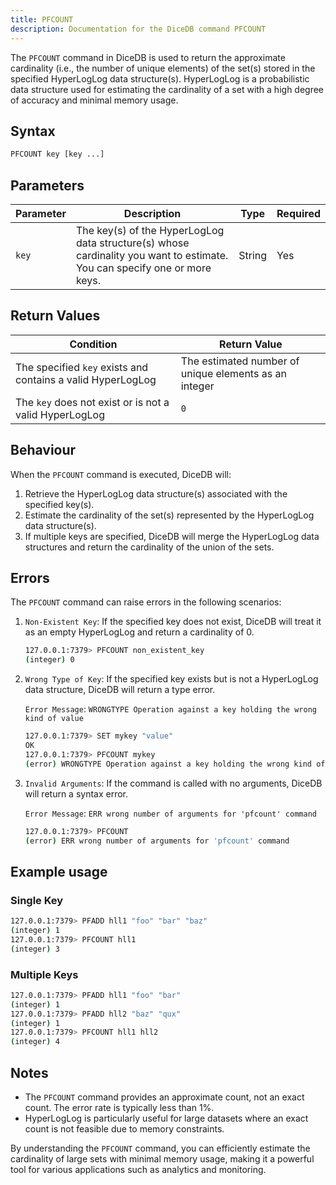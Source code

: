 ```yaml
---
title: PFCOUNT
description: Documentation for the DiceDB command PFCOUNT
---
```


The `PFCOUNT` command in DiceDB is used to return the approximate cardinality (i.e., the number of unique elements) of the set(s) stored in the specified HyperLogLog data structure(s). HyperLogLog is a probabilistic data structure used for estimating the cardinality of a set with a high degree of accuracy and minimal memory usage.

## Syntax

```bash
PFCOUNT key [key ...]
```

## Parameters

| Parameter | Description                                                                                                               | Type   | Required |
| --------- | ------------------------------------------------------------------------------------------------------------------------- | ------ | -------- |
| `key`     | The key(s) of the HyperLogLog data structure(s) whose cardinality you want to estimate. You can specify one or more keys. | String | Yes      |

## Return Values

| Condition                                                   | Return Value                                          |
| ----------------------------------------------------------- | ----------------------------------------------------- |
| The specified `key` exists and contains a valid HyperLogLog | The estimated number of unique elements as an integer |
| The `key` does not exist or is not a valid HyperLogLog      | `0`                                                   |

## Behaviour

When the `PFCOUNT` command is executed, DiceDB will:

1. Retrieve the HyperLogLog data structure(s) associated with the specified key(s).
2. Estimate the cardinality of the set(s) represented by the HyperLogLog data structure(s).
3. If multiple keys are specified, DiceDB will merge the HyperLogLog data structures and return the cardinality of the union of the sets.

## Errors

The `PFCOUNT` command can raise errors in the following scenarios:

1. `Non-Existent Key`: If the specified key does not exist, DiceDB will treat it as an empty HyperLogLog and return a cardinality of 0.

   ```bash
   127.0.0.1:7379> PFCOUNT non_existent_key
   (integer) 0
   ```

2. `Wrong Type of Key`: If the specified key exists but is not a HyperLogLog data structure, DiceDB will return a type error.

   `Error Message`: `WRONGTYPE Operation against a key holding the wrong kind of value`

   ```bash
   127.0.0.1:7379> SET mykey "value"
   OK
   127.0.0.1:7379> PFCOUNT mykey
   (error) WRONGTYPE Operation against a key holding the wrong kind of value
   ```

3. `Invalid Arguments`: If the command is called with no arguments, DiceDB will return a syntax error.

   `Error Message`: `ERR wrong number of arguments for 'pfcount' command`

   ```bash
   127.0.0.1:7379> PFCOUNT
   (error) ERR wrong number of arguments for 'pfcount' command
   ```

## Example usage

### Single Key

```bash
127.0.0.1:7379> PFADD hll1 "foo" "bar" "baz"
(integer) 1
127.0.0.1:7379> PFCOUNT hll1
(integer) 3
```

### Multiple Keys

```bash
127.0.0.1:7379> PFADD hll1 "foo" "bar"
(integer) 1
127.0.0.1:7379> PFADD hll2 "baz" "qux"
(integer) 1
127.0.0.1:7379> PFCOUNT hll1 hll2
(integer) 4
```

## Notes

- The `PFCOUNT` command provides an approximate count, not an exact count. The error rate is typically less than 1%.
- HyperLogLog is particularly useful for large datasets where an exact count is not feasible due to memory constraints.

By understanding the `PFCOUNT` command, you can efficiently estimate the cardinality of large sets with minimal memory usage, making it a powerful tool for various applications such as analytics and monitoring.
